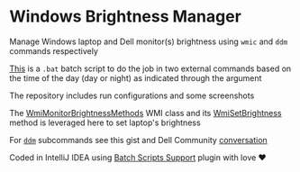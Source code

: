 # Windows Brightness Manager

Manage Windows laptop and Dell monitor(s) brightness using `wmic` and `ddm` commands respectively

[This](brightness.bat) is a `.bat` batch script to do the job in two external commands based on the time of the day (day or night) as indicated through the argument

The repository includes run configurations and some screenshots

The [WmiMonitorBrightnessMethods](https://learn.microsoft.com/en-us/windows/win32/wmicoreprov/wmimonitorbrightnessmethods) WMI class and its [WmiSetBrightness](https://learn.microsoft.com/en-us/windows/win32/wmicoreprov/wmisetbrightness-method-in-class-wmimonitorbrightnessmethods) method is leveraged here to set laptop's brightness

For [`ddm`](https://gist.github.com/nebriv/cb934a3b702346c5988f2aba5ee39f0d) subcommands see this gist and Dell Community [conversation](https://www.dell.com/community/en/conversations/monitors/ddm-20-command-line-interface/647fa068f4ccf8a8de56b6a3)

Coded in IntelliJ IDEA using [Batch Scripts Support](https://plugins.jetbrains.com/plugin/265-batch-scripts-support) plugin with love ❤️
